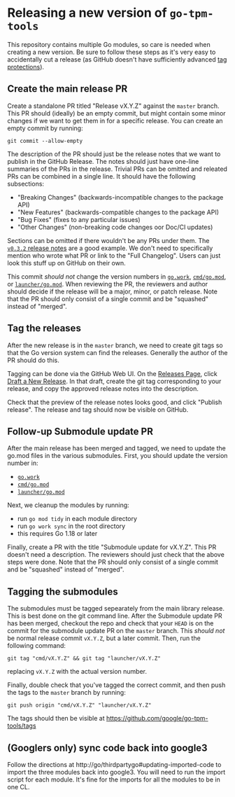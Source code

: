 # Releasing a new version of `go-tpm-tools`

This repository contains multiple Go modules, so care is needed when creating a
new version. Be sure to follow these steps as it's very easy to accidentally
cut a release (as GitHub doesn't have sufficiently advanced
[tag protections](https://docs.github.com/en/repositories/managing-your-repositorys-settings-and-features/managing-repository-settings/configuring-tag-protection-rules)).

## Create the main release PR

Create a standalone PR titled "Release vX.Y.Z" against the `master` branch. This
PR should (ideally) be an empty commit, but might contain some minor changes if
we want to get them in for a specific release. You can create an empty commit
by running:
```
git commit --allow-empty
```

The description of the PR should just be the release notes that we want to
publish in the GitHub Release. The notes should just have one-line summaries
of the PRs in the release. Trivial PRs can be omitted and releated PRs can be
combined in a single line. It should have the following subsections:
  - "Breaking Changes" (backwards-incompatible changes to the package API)
  - "New Features" (backwards-compatible changes to the package API)
  - "Bug Fixes" (fixes to any particular issues)
  - "Other Changes" (non-breaking code changes oor Doc/CI updates)

Sections can be omitted if there wouldn't be any PRs under them. The
[`v0.3.2` release notes](https://github.com/google/go-tpm-tools/releases/tag/v0.3.2)
are a good example. We don't need to specifically mention who wrote what PR or
link to the "Full Changelog". Users can just look this stuff up on GitHub on
their own.

This commit _should not_ change the version numbers in [`go.work`](go.work),
[`cmd/go.mod`](cmd/go.mod), or [`launcher/go.mod`](launcher/go.mod). When
reviewing the PR, the reviewers and author should decide if the release
will be a major, minor, or patch release. Note that the PR should only consist
of a single commit and be "squashed" instead of "merged".

## Tag the releases

After the new release is in the `master` branch, we need to create git tags so
that the Go version system can find the releases. Generally the author of the
PR should do this.

Tagging can be done via the GitHub Web UI. On the
[Releases Page](https://github.com/google/go-tpm-tools/releases),
click [Draft a New Release](https://github.com/google/go-tpm-tools/releases/new).
In that draft, create the git tag corresponding to your release, and copy the
approved release notes into the description.

Check that the preview of the release notes looks good, and click
"Publish release". The release and tag should now be visible on GitHub. 

## Follow-up Submodule update PR

After the main release has been merged and tagged, we need to update the go.mod
files in the various submodules. First, you should update the version number in:
  - [`go.work`](go.work)
  - [`cmd/go.mod`](cmd/go.mod)
  - [`launcher/go.mod`](launcher/go.mod)

Next, we cleanup the modules by running:
  - run `go mod tidy` in each module directory
  - run `go work sync` in the root directory
  - this requires Go 1.18 or later

Finally, create a PR with the title "Submodule update for vX.Y.Z". This PR
doesn't need a description. The reviewers should just check that the above
steps were done. Note that the PR should only consist
of a single commit and be "squashed" instead of "merged".

## Tagging the submodules

The submodules must be tagged sepearately from the main library release. This
is best done on the git command line. After the Submodule update PR has been
merged, checkout the repo and check that your `HEAD` is on the commit for the
submodule update PR on the `master` branch. This _should not_  be normal release
commit `vX.Y.Z`, but a later commit. Then, run the following command:
```
git tag "cmd/vX.Y.Z" && git tag "launcher/vX.Y.Z"
```
replacing `vX.Y.Z` with the actual version number.

Finally, double check that you've tagged the correct commit, and then push the
tags to the `master` branch by running:
```
git push origin "cmd/vX.Y.Z" "launcher/vX.Y.Z"
```

The tags should then be visible at https://github.com/google/go-tpm-tools/tags

## (Googlers only) sync code back into google3

Follow the directions at http://go/thirdpartygo#updating-imported-code to import
the three modules back into google3. You will need to run the import script for
each module. It's fine for the imports for all the modules to be in one CL.